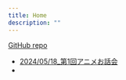 ```yaml
---
title: Home
description: ""
---
```



[GitHub repo](https://github.com/herohoro/sukidoku)

- [2024/05/18\_第1回アニメお話会](Anchoko.md)
-
